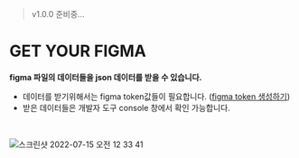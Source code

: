> v1.0.0 준비중...

# GET YOUR FIGMA

**figma 파일의 데이터들을 json 데이터를 받을 수 있습니다.**

- 데이터를 받기위해서는 figma token값들이 필요합니다. ([figma token 생성하기](https://www.holymoly-jun.dev/%ED%8A%9C%ED%86%A0%EB%A6%AC%EC%96%BC/FigmaAPI%EB%A1%9C-%EC%95%84%EC%9D%B4%EC%BD%98-%EC%B6%94%EC%B6%9C%ED%95%98%EA%B8%B0/#%EC%82%AC%EC%A0%84-%EC%9E%91%EC%97%85-figma-%EB%8B%A8-%EC%9E%91%EC%97%85))
- 받은 데이터들은 개발자 도구 console 창에서 확인 가능합니다.

<br/>

![스크린샷 2022-07-15 오전 12 33 41](https://user-images.githubusercontent.com/42564107/179021002-a67acbbf-bb85-4c13-b88b-6a05fcc6f1af.png)
